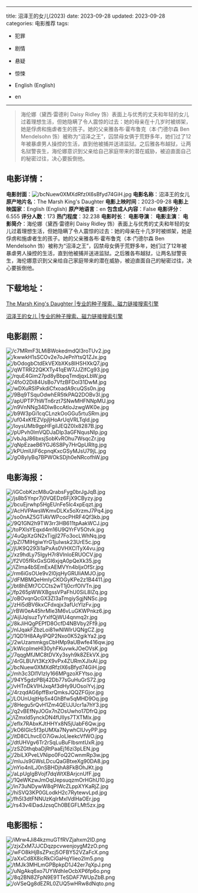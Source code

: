 
---
title: 沼泽王的女儿(2023)
date: 2023-09-28
updated: 2023-09-28
categories: 电影推荐
tags:
- 犯罪
- 剧情
- 悬疑
- 惊悚

- English (English)
- en
---


> 海伦娜（黛西·雷德利 Daisy Ridley 饰）表面上与优秀的丈夫和年轻的女儿过着理想生活，但她隐瞒了令人震惊的过去：她的母亲在十几岁时被绑架，她是俘虏和施虐者生的孩子。她的父亲雅各布·霍布鲁克（本·门德尔森 Ben Mendelsohn 饰）被称为“沼泽之王”，囚禁母女俩于荒野多年，她们过了12年被暴虐男人操控的生活，直到他被捕并送进监狱。之后雅各布越狱，让两名狱警丧生，海伦娜意识到父亲给自己家庭带来的潜在威胁，被迫直面自己的秘密过往，决心要扳倒他。

## **电影详情**：

**电影封面**：<img src="https://image.tmdb.org/t/p/w200/bcNuew0XMXdRfzIX6sBfyd74GiH.jpg" alt="/bcNuew0XMXdRfzIX6sBfyd74GiH.jpg" title="/bcNuew0XMXdRfzIX6sBfyd74GiH.jpg">
**电影名称**：沼泽王的女儿
**原产地片名**：The Marsh King's Daughter
**电影上映时间**：2023-09-28
**电影上映国家**：English (English)
**原产地语言**：en
**包含成人内容**：False
**电影评分**：6.555
**评分人数**：173
**热门程度**：32.238
**电影时长**：
**电影导演**：
**电影主演**：
**电影简介**：海伦娜（黛西·雷德利 Daisy Ridley 饰）表面上与优秀的丈夫和年轻的女儿过着理想生活，但她隐瞒了令人震惊的过去：她的母亲在十几岁时被绑架，她是俘虏和施虐者生的孩子。她的父亲雅各布·霍布鲁克（本·门德尔森 Ben Mendelsohn 饰）被称为“沼泽之王”，囚禁母女俩于荒野多年，她们过了12年被暴虐男人操控的生活，直到他被捕并送进监狱。之后雅各布越狱，让两名狱警丧生，海伦娜意识到父亲给自己家庭带来的潜在威胁，被迫直面自己的秘密过往，决心要扳倒他。

## **下载地址**：
[The Marsh King's Daughter |专业的种子搜索、磁力链接搜索引擎](https://movie.amd794.com:2083/?search=The%20Marsh%20King%27s%20Daughter&ordering=&mode=match_phrase&page_size=10&page=1)

[沼泽王的女儿 |专业的种子搜索、磁力链接搜索引擎](https://movie.amd794.com:2083/?search=%E6%B2%BC%E6%B3%BD%E7%8E%8B%E7%9A%84%E5%A5%B3%E5%84%BF&ordering=&mode=match_phrase&page_size=10&page=1)
 

## **电影剧照**：
<img src="https://image.tmdb.org/t/p/original/c7MRmF3LMiBWokedmdQl3roTUv2.jpg" alt="/c7MRmF3LMiBWokedmdQl3roTUv2.jpg" title="/c7MRmF3LMiBWokedmdQl3roTUv2.jpg"><img src="https://image.tmdb.org/t/p/original/kwwkH1sSCOv2e7oJePnYtsQ1ZJx.jpg" alt="/kwwkH1sSCOv2e7oJePnYtsQ1ZJx.jpg" title="/kwwkH1sSCOv2e7oJePnYtsQ1ZJx.jpg"><img src="https://image.tmdb.org/t/p/original/bOdogbCtdEkVEXbXKs8IHSHXkQ7.jpg" alt="/bOdogbCtdEkVEXbXKs8IHSHXkQ7.jpg" title="/bOdogbCtdEkVEXbXKs8IHSHXkQ7.jpg"><img src="https://image.tmdb.org/t/p/original/qWTRR22QKXTy41qEW7JJZIfCg93.jpg" alt="/qWTRR22QKXTy41qEW7JJZIfCg93.jpg" title="/qWTRR22QKXTy41qEW7JJZIfCg93.jpg"><img src="https://image.tmdb.org/t/p/original/rquE4Gim27pd8yBbpqTmdjqxLbW.jpg" alt="/rquE4Gim27pd8yBbpqTmdjqxLbW.jpg" title="/rquE4Gim27pd8yBbpqTmdjqxLbW.jpg"><img src="https://image.tmdb.org/t/p/original/4foO2Di84UsBo7VfzBFDol31DwM.jpg" alt="/4foO2Di84UsBo7VfzBFDol31DwM.jpg" title="/4foO2Di84UsBo7VfzBFDol31DwM.jpg"><img src="https://image.tmdb.org/t/p/original/wDXuRSIPxkdiCfxoadA9cuQSs0n.jpg" alt="/wDXuRSIPxkdiCfxoadA9cuQSs0n.jpg" title="/wDXuRSIPxkdiCfxoadA9cuQSs0n.jpg"><img src="https://image.tmdb.org/t/p/original/9Bq9TSquOdwhER5tkPAQ2DOBv3I.jpg" alt="/9Bq9TSquOdwhER5tkPAQ2DOBv3I.jpg" title="/9Bq9TSquOdwhER5tkPAQ2DOBv3I.jpg"><img src="https://image.tmdb.org/t/p/original/apUPTP7hWTn6rzt7SNwMHFNNpMU.jpg" alt="/apUPTP7hWTn6rzt7SNwMHFNNpMU.jpg" title="/apUPTP7hWTn6rzt7SNwMHFNNpMU.jpg"><img src="https://image.tmdb.org/t/p/original/n9VnNNg34Dlw8ccAtIoJzwgWK0e.jpg" alt="/n9VnNNg34Dlw8ccAtIoJzwgWK0e.jpg" title="/n9VnNNg34Dlw8ccAtIoJzwgWK0e.jpg"><img src="https://image.tmdb.org/t/p/original/b9W3pGi1cqCLnzkOoGGu5rtuSRm.jpg" alt="/b9W3pGi1cqCLnzkOoGGu5rtuSRm.jpg" title="/b9W3pGi1cqCLnzkOoGGu5rtuSRm.jpg"><img src="https://image.tmdb.org/t/p/original/uf04xKfEZVpjljHoArUqVRLTqId.jpg" alt="/uf04xKfEZVpjljHoArUqVRLTqId.jpg" title="/uf04xKfEZVpjljHoArUqVRLTqId.jpg"><img src="https://image.tmdb.org/t/p/original/loysUMb9gpHFgiIJEQZ0Ix8287B.jpg" alt="/loysUMb9gpHFgiIJEQZ0Ix8287B.jpg" title="/loysUMb9gpHFgiIJEQZ0Ix8287B.jpg"><img src="https://image.tmdb.org/t/p/original/pUPvh0lmVQDJaDlp3aGFNqusNIp.jpg" alt="/pUPvh0lmVQDJaDlp3aGFNqusNIp.jpg" title="/pUPvh0lmVQDJaDlp3aGFNqusNIp.jpg"><img src="https://image.tmdb.org/t/p/original/vbJqJ86bxsjSobKvROhu7WsqcZr.jpg" alt="/vbJqJ86bxsjSobKvROhu7WsqcZr.jpg" title="/vbJqJ86bxsjSobKvROhu7WsqcZr.jpg"><img src="https://image.tmdb.org/t/p/original/qNpEzaeB6YGJ6S8Py7HrQpURltg.jpg" alt="/qNpEzaeB6YGJ6S8Py7HrQpURltg.jpg" title="/qNpEzaeB6YGJ6S8Py7HrQpURltg.jpg"><img src="https://image.tmdb.org/t/p/original/kPUmIUiF6cpnqKxcGSyMJsU79jL.jpg" alt="/kPUmIUiF6cpnqKxcGSyMJsU79jL.jpg" title="/kPUmIUiF6cpnqKxcGSyMJsU79jL.jpg"><img src="https://image.tmdb.org/t/p/original/gO8ylyBq7BPWOkSDjh0eNRcofhW.jpg" alt="/gO8ylyBq7BPWOkSDjh0eNRcofhW.jpg" title="/gO8ylyBq7BPWOkSDjh0eNRcofhW.jpg">

## **电影海报**：
<img src="https://image.tmdb.org/t/p/original/iGCobKzcM8uQrabsFyg0brJgJqB.jpg" alt="/iGCobKzcM8uQrabsFyg0brJgJqB.jpg" title="/iGCobKzcM8uQrabsFyg0brJgJqB.jpg"><img src="https://image.tmdb.org/t/p/original/js8b5Ynpr7j0VQEDz6FjX9CByzy.jpg" alt="/js8b5Ynpr7j0VQEDz6FjX9CByzy.jpg" title="/js8b5Ynpr7j0VQEDz6FjX9CByzy.jpg"><img src="https://image.tmdb.org/t/p/original/bcuEjrwhp5HgEUnFe5lc4xpEqzt.jpg" alt="/bcuEjrwhp5HgEUnFe5lc4xpEqzt.jpg" title="/bcuEjrwhp5HgEUnFe5lc4xpEqzt.jpg"><img src="https://image.tmdb.org/t/p/original/AcHVPAwsWKmvDLKx5oXrzmJ7Pq4.jpg" alt="/AcHVPAwsWKmvDLKx5oXrzmJ7Pq4.jpg" title="/AcHVPAwsWKmvDLKx5oXrzmJ7Pq4.jpg"><img src="https://image.tmdb.org/t/p/original/so0nAZ5GTiAVWPcocPHRF4Qf3kb.jpg" alt="/so0nAZ5GTiAVWPcocPHRF4Qf3kb.jpg" title="/so0nAZ5GTiAVWPcocPHRF4Qf3kb.jpg"><img src="https://image.tmdb.org/t/p/original/9Q1GN2h9TW3rr3HB611tpAakWCJ.jpg" alt="/9Q1GN2h9TW3rr3HB611tpAakWCJ.jpg" title="/9Q1GN2h9TW3rr3HB611tpAakWCJ.jpg"><img src="https://image.tmdb.org/t/p/original/toPXIsYEqxd4m16U9QYrFV5Otvk.jpg" alt="/toPXIsYEqxd4m16U9QYrFV5Otvk.jpg" title="/toPXIsYEqxd4m16U9QYrFV5Otvk.jpg"><img src="https://image.tmdb.org/t/p/original/4uQpXzGN2xTigjl27Fo3ocLWhNq.jpg" alt="/4uQpXzGN2xTigjl27Fo3ocLWhNq.jpg" title="/4uQpXzGN2xTigjl27Fo3ocLWhNq.jpg"><img src="https://image.tmdb.org/t/p/original/pZI7MIHgiwYrG1juIwsk23UrE5c.jpg" alt="/pZI7MIHgiwYrG1juIwsk23UrE5c.jpg" title="/pZI7MIHgiwYrG1juIwsk23UrE5c.jpg"><img src="https://image.tmdb.org/t/p/original/jUK9Q293i1aPxAs0VHXClTyX4vu.jpg" alt="/jUK9Q293i1aPxAs0VHXClTyX4vu.jpg" title="/jUK9Q293i1aPxAs0VHXClTyX4vu.jpg"><img src="https://image.tmdb.org/t/p/original/xz9hdLy75lgyH7r8VlnIoERUOCV.jpg" alt="/xz9hdLy75lgyH7r8VlnIoERUOCV.jpg" title="/xz9hdLy75lgyH7r8VlnIoERUOCV.jpg"><img src="https://image.tmdb.org/t/p/original/f2V05fRxGxSGI6xjqA0pQeXk35.jpg" alt="/f2V05fRxGxSGI6xjqA0pQeXk35.jpg" title="/f2V05fRxGxSGI6xjqA0pQeXk35.jpg"><img src="https://image.tmdb.org/t/p/original/iZIma4bSEmExAEMVYn4bljxOfSr.jpg" alt="/iZIma4bSEmExAEMVYn4bljxOfSr.jpg" title="/iZIma4bSEmExAEMVYn4bljxOfSr.jpg"><img src="https://image.tmdb.org/t/p/original/rm6iGsOUe9v2I0jqHyGRUliAMJO.jpg" alt="/rm6iGsOUe9v2I0jqHyGRUliAMJO.jpg" title="/rm6iGsOUe9v2I0jqHyGRUliAMJO.jpg"><img src="https://image.tmdb.org/t/p/original/dFMBMQeHmIyCKOGyKPe2z1B4411.jpg" alt="/dFMBMQeHmIyCKOGyKPe2z1B4411.jpg" title="/dFMBMQeHmIyCKOGyKPe2z1B4411.jpg"><img src="https://image.tmdb.org/t/p/original/bt8hEMt7CCCts2wT1j0crfOlVTn.jpg" alt="/bt8hEMt7CCCts2wT1j0crfOlVTn.jpg" title="/bt8hEMt7CCCts2wT1j0crfOlVTn.jpg"><img src="https://image.tmdb.org/t/p/original/fp265pWWXBgssVPaFhU0SiL8IZq.jpg" alt="/fp265pWWXBgssVPaFhU0SiL8IZq.jpg" title="/fp265pWWXBgssVPaFhU0SiL8IZq.jpg"><img src="https://image.tmdb.org/t/p/original/oBOvqnQcGX3ZI3aTmgiySgjNNSc.jpg" alt="/oBOvqnQcGX3ZI3aTmgiySgjNNSc.jpg" title="/oBOvqnQcGX3ZI3aTmgiySgjNNSc.jpg"><img src="https://image.tmdb.org/t/p/original/zHi5dBV6kxCFdxqjx3afUcYIzFv.jpg" alt="/zHi5dBV6kxCFdxqjx3afUcYIzFv.jpg" title="/zHi5dBV6kxCFdxqjx3afUcYIzFv.jpg"><img src="https://image.tmdb.org/t/p/original/rBW0eA45hrMIe3M6vLuGKWPnkz6.jpg" alt="/rBW0eA45hrMIe3M6vLuGKWPnkz6.jpg" title="/rBW0eA45hrMIe3M6vLuGKWPnkz6.jpg"><img src="https://image.tmdb.org/t/p/original/AijlJqIsuzTyYxlfQjWU4qnmq2r.jpg" alt="/AijlJqIsuzTyYxlfQjWU4qnmq2r.jpg" title="/AijlJqIsuzTyYxlfQjWU4qnmq2r.jpg"><img src="https://image.tmdb.org/t/p/original/8kJiHQgPEPfD8OcfD4NBVby2Ff9.jpg" alt="/8kJiHQgPEPfD8OcfD4NBVby2Ff9.jpg" title="/8kJiHQgPEPfD8OcfD4NBVby2Ff9.jpg"><img src="https://image.tmdb.org/t/p/original/nIJqakFZbzLoi81wNlWIrUQNgCZ.jpg" alt="/nIJqakFZbzLoi81wNlWIrUQNgCZ.jpg" title="/nIJqakFZbzLoi81wNlWIrUQNgCZ.jpg"><img src="https://image.tmdb.org/t/p/original/1QD1H8AAyIPQP2Nxo0K52gikYa2.jpg" alt="/1QD1H8AAyIPQP2Nxo0K52gikYa2.jpg" title="/1QD1H8AAyIPQP2Nxo0K52gikYa2.jpg"><img src="https://image.tmdb.org/t/p/original/2wUzammkgsCbHMp9aUBwfe416qw.jpg" alt="/2wUzammkgsCbHMp9aUBwfe416qw.jpg" title="/2wUzammkgsCbHMp9aUBwfe416qw.jpg"><img src="https://image.tmdb.org/t/p/original/kWicpImeHI30yhFKuvwkJOeOVsK.jpg" alt="/kWicpImeHI30yhFKuvwkJOeOVsK.jpg" title="/kWicpImeHI30yhFKuvwkJOeOVsK.jpg"><img src="https://image.tmdb.org/t/p/original/7qqgMfJMC8tDVXy3syh9k8ZEkVX.jpg" alt="/7qqgMfJMC8tDVXy3syh9k8ZEkVX.jpg" title="/7qqgMfJMC8tDVXy3syh9k8ZEkVX.jpg"><img src="https://image.tmdb.org/t/p/original/4rGLBUVt3KzX9vPx4ZURmXJIxAI.jpg" alt="/4rGLBUVt3KzX9vPx4ZURmXJIxAI.jpg" title="/4rGLBUVt3KzX9vPx4ZURmXJIxAI.jpg"><img src="https://image.tmdb.org/t/p/original/bcNuew0XMXdRfzIX6sBfyd74GiH.jpg" alt="/bcNuew0XMXdRfzIX6sBfyd74GiH.jpg" title="/bcNuew0XMXdRfzIX6sBfyd74GiH.jpg"><img src="https://image.tmdb.org/t/p/original/mh3c3Dl1VIzIy166MPgzoXFYtso.jpg" alt="/mh3c3Dl1VIzIy166MPgzoXFYtso.jpg" title="/mh3c3Dl1VIzIy166MPgzoXFYtso.jpg"><img src="https://image.tmdb.org/t/p/original/94Y5gdzPBlj42Db77sGuHuGrS72.jpg" alt="/94Y5gdzPBlj42Db77sGuHuGrS72.jpg" title="/94Y5gdzPBlj42Db77sGuHuGrS72.jpg"><img src="https://image.tmdb.org/t/p/original/vHTnDkVIHJxqAf3dHy9UOsoiYvj.jpg" alt="/vHTnDkVIHJxqAf3dHy9UOsoiYvj.jpg" title="/vHTnDkVIHJxqAf3dHy9UOsoiYvj.jpg"><img src="https://image.tmdb.org/t/p/original/4rzqdAG6pffBxrQmksJQQZFGjor.jpg" alt="/4rzqdAG6pffBxrQmksJQQZFGjor.jpg" title="/4rzqdAG6pffBxrQmksJQQZFGjor.jpg"><img src="https://image.tmdb.org/t/p/original/LOUnUqjtHp5x4GhBfw5qMHD9Oq.jpg" alt="/LOUnUqjtHp5x4GhBfw5qMHD9Oq.jpg" title="/LOUnUqjtHp5x4GhBfw5qMHD9Oq.jpg"><img src="https://image.tmdb.org/t/p/original/8Hegu5rQvH1Zm4QEUJUcr1a7hY3.jpg" alt="/8Hegu5rQvH1Zm4QEUJUcr1a7hY3.jpg" title="/8Hegu5rQvH1Zm4QEUJUcr1a7hY3.jpg"><img src="https://image.tmdb.org/t/p/original/q2vBEfNyJOGx7nZOsUwho17DfrQ.jpg" alt="/q2vBEfNyJOGx7nZOsUwho17DfrQ.jpg" title="/q2vBEfNyJOGx7nZOsUwho17DfrQ.jpg"><img src="https://image.tmdb.org/t/p/original/iZmxld5ynckDN4fUlIys7TXTMlx.jpg" alt="/iZmxld5ynckDN4fUlIys7TXTMlx.jpg" title="/iZmxld5ynckDN4fUlIys7TXTMlx.jpg"><img src="https://image.tmdb.org/t/p/original/eflx7RAbxKJtHHYx8N5jUabF6Qw.jpg" alt="/eflx7RAbxKJtHHYx8N5jUabF6Qw.jpg" title="/eflx7RAbxKJtHHYx8N5jUabF6Qw.jpg"><img src="https://image.tmdb.org/t/p/original/kO6IGIc5f3pUMXa7NywhClUvyPP.jpg" alt="/kO6IGIc5f3pUMXa7NywhClUvyPP.jpg" title="/kO6IGIc5f3pUMXa7NywhClUvyPP.jpg"><img src="https://image.tmdb.org/t/p/original/itD8CLhvcEO7iGwJoLleekcVfWO.jpg" alt="/itD8CLhvcEO7iGwJoLleekcVfWO.jpg" title="/itD8CLhvcEO7iGwJoLleekcVfWO.jpg"><img src="https://image.tmdb.org/t/p/original/dtUHVgv6Tr2rSqLuBuFIbsmtUxR.jpg" alt="/dtUHVgv6Tr2rSqLuBuFIbsmtUxR.jpg" title="/dtUHVgv6Tr2rSqLuBuFIbsmtUxR.jpg"><img src="https://image.tmdb.org/t/p/original/zSZGthqbaDjRtPaaEj16zi3pLEN.jpg" alt="/zSZGthqbaDjRtPaaEj16zi3pLEN.jpg" title="/zSZGthqbaDjRtPaaEj16zi3pLEN.jpg"><img src="https://image.tmdb.org/t/p/original/2biLXPveLVNipo0FoQ2CwnmRp3w.jpg" alt="/2biLXPveLVNipo0FoQ2CwnmRp3w.jpg" title="/2biLXPveLVNipo0FoQ2CwnmRp3w.jpg"><img src="https://image.tmdb.org/t/p/original/mluJs9GWsLDcuQaGBtxeXg90DA8.jpg" alt="/mluJs9GWsLDcuQaGBtxeXg90DA8.jpg" title="/mluJs9GWsLDcuQaGBtxeXg90DA8.jpg"><img src="https://image.tmdb.org/t/p/original/nYio4nlLJ0nSBHDjhA8FkBOhJKt.jpg" alt="/nYio4nlLJ0nSBHDjhA8FkBOhJKt.jpg" title="/nYio4nlLJ0nSBHDjhA8FkBOhJKt.jpg"><img src="https://image.tmdb.org/t/p/original/aLpUgIgBVojf7dqWtXBArjcnUfF.jpg" alt="/aLpUgIgBVojf7dqWtXBArjcnUfF.jpg" title="/aLpUgIgBVojf7dqWtXBArjcnUfF.jpg"><img src="https://image.tmdb.org/t/p/original/1QeWKzwJmOqUepsuqzmOrHGhU10.jpg" alt="/1QeWKzwJmOqUepsuqzmOrHGhU10.jpg" title="/1QeWKzwJmOqUepsuqzmOrHGhU10.jpg"><img src="https://image.tmdb.org/t/p/original/in73uNDywW8qPlWcZLppXYKaRjZ.jpg" alt="/in73uNDywW8qPlWcZLppXYKaRjZ.jpg" title="/in73uNDywW8qPlWcZLppXYKaRjZ.jpg"><img src="https://image.tmdb.org/t/p/original/hiSVQ3KP0GLodkH2c7RytewvLpd.jpg" alt="/hiSVQ3KP0GLodkH2c7RytewvLpd.jpg" title="/hiSVQ3KP0GLodkH2c7RytewvLpd.jpg"><img src="https://image.tmdb.org/t/p/original/fh5I3dtFNNUzKqIrMxIVdlHaOEr.jpg" alt="/fh5I3dtFNNUzKqIrMxIVdlHaOEr.jpg" title="/fh5I3dtFNNUzKqIrMxIVdlHaOEr.jpg"><img src="https://image.tmdb.org/t/p/original/rs43v4lDadJzsqCh0BEGFLMt5zx.jpg" alt="/rs43v4lDadJzsqCh0BEGFLMt5zx.jpg" title="/rs43v4lDadJzsqCh0BEGFLMt5zx.jpg">

## **电影图标**：
<img src="https://image.tmdb.org/t/p/original/iMrw4Ji84kzmuGTfRVZjahxm2ID.png" alt="/iMrw4Ji84kzmuGTfRVZjahxm2ID.png" title="/iMrw4Ji84kzmuGTfRVZjahxm2ID.png"><img src="https://image.tmdb.org/t/p/original/zjxZxM7JJCDqzpcvwenjoygM2zO.png" alt="/zjxZxM7JJCDqzpcvwenjoygM2zO.png" title="/zjxZxM7JJCDqzpcvwenjoygM2zO.png"><img src="https://image.tmdb.org/t/p/original/wFO8kHjBsZPxcj5OFBY52VZaFcX.png" alt="/wFO8kHjBsZPxcj5OFBY52VZaFcX.png" title="/wFO8kHjBsZPxcj5OFBY52VZaFcX.png"><img src="https://image.tmdb.org/t/p/original/aXxCd8X8icRkCiGaHqYlieo2lm5.png" alt="/aXxCd8X8icRkCiGaHqYlieo2lm5.png" title="/aXxCd8X8icRkCiGaHqYlieo2lm5.png"><img src="https://image.tmdb.org/t/p/original/tMJk3MHLmGPBpkpD1J42er7qXpJ.png" alt="/tMJk3MHLmGPBpkpD1J42er7qXpJ.png" title="/tMJk3MHLmGPBpkpD1J42er7qXpJ.png"><img src="https://image.tmdb.org/t/p/original/uNgAkq6xo7UYWdhIeOcbXP6fp6o.png" alt="/uNgAkq6xo7UYWdhIeOcbXP6fp6o.png" title="/uNgAkq6xo7UYWdhIeOcbXP6fp6o.png"><img src="https://image.tmdb.org/t/p/original/8q2BN8ZFpN9E9TTeSDAF7WUpZbB.png" alt="/8q2BN8ZFpN9E9TTeSDAF7WUpZbB.png" title="/8q2BN8ZFpN9E9TTeSDAF7WUpZbB.png"><img src="https://image.tmdb.org/t/p/original/oVSeQg8dEZRL0ZUQ5wHRw8dNqto.png" alt="/oVSeQg8dEZRL0ZUQ5wHRw8dNqto.png" title="/oVSeQg8dEZRL0ZUQ5wHRw8dNqto.png">
